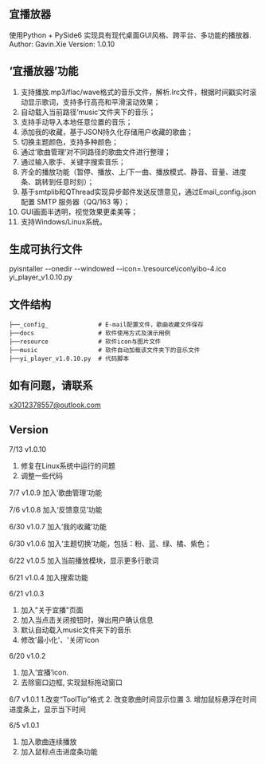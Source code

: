 ## 宜播放器
使用Python + PySide6 实现具有现代桌面GUI风格、跨平台、多功能的播放器.
Author: Gavin.Xie
Version: 1.0.10

## ‘宜播放器’功能
1. 支持播放.mp3/flac/wave格式的音乐文件，解析.lrc文件，根据时间戳实时滚动显示歌词，支持多行高亮和平滑滚动效果；
2. 自动载入当前路径‘music’文件夹下的音乐；
3. 支持手动导入本地任意位置的音乐；
4. 添加我的收藏，基于JSON持久化存储用户收藏的歌曲；
5. 切换主题颜色，支持多种颜色；
6. 通过‘歌曲管理’对不同路径的歌曲文件进行整理；
7. 通过输入歌手、关键字搜索音乐；
8. 齐全的播放功能（暂停、播放、上/下一曲、播放模式、静音、音量、进度条、跳转到任意时刻）；
9. 基于smtplib和QThread实现异步邮件发送反馈意见，通过Email_config.json配置 SMTP 服务器（QQ/163 等）；
10. GUI画面半透明，视觉效果更柔美等；
11. 支持Windows/Linux系统。

## 生成可执行文件
pyisntaller --onedir --windowed --icon=.\resource\icon\yibo-4.ico yi_player_v1.0.10.py

## 文件结构
```
├──_config_              # E-mail配置文件，歌曲收藏文件保存
├──docs                  # 软件使用方式及演示用例
├──resource              # 软件icon与图片文件
├──music                 # 软件自动加载该文件夹下的音乐文件
├──yi_player_v1.0.10.py  # 代码脚本
```
## 如有问题，请联系
x3012378557@outlook.com

## Version
7/13 v1.0.10
1. 修复在Linux系统中运行的问题
2. 调整一些代码

7/7 v1.0.9
加入‘歌曲管理’功能

7/6 v1.0.8
加入‘反馈意见’功能

6/30 v1.0.7
加入‘我的收藏’功能

6/30 v1.0.6
加入‘主题切换’功能，包括：粉、蓝、绿、橘、紫色；

6/22 v1.0.5
加入当前播放模块，显示更多行歌词

6/21 v1.0.4
加入搜索功能

6/21 v1.0.3
1. 加入"关于宜播"页面
2. 加入当点击关闭按钮时，弹出用户确认信息
3. 默认自动载入music文件夹下的音乐
4. 修改'最小化'、'关闭'icon

6/20 v1.0.2
1. 加入‘宜播’icon.
2. 去除窗口边框, 实现鼠标拖动窗口

6/7 v1.0.1 
1.改变“ToolTip”格式
2. 改变歌曲时间显示位置
3. 增加鼠标悬浮在时间进度条上，显示当下时间

6/5 v1.0.1 
1. 加入歌曲连续播放
2. 加入鼠标点击进度条功能
